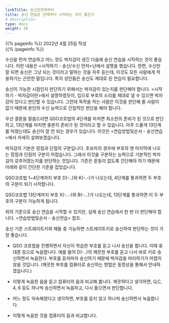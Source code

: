 ```yaml
---
linkTitle: 송신은언제부터
title: 송신 연습은 언제부터 시작하는 것이 좋은가
# description: 
type: docs
weight: 30
---
```

{{% pageinfo %}}
2022년 4월 25일 작성<br>
{{% /pageinfo %}}

수신을 먼저 연습하고 어느 정도 박자감이 생긴 다음에 송신 연습을 시작하는 것이 좋습니다. 이런 내용은 <시작하기 - 송신/수신 먼저>난에서 설명을 했습니다. 한편, 수신만 잘 되면 송신은 그냥 되는 것이라고 말하는 것을 자주 듣는데, 이것도 모든 사람에게 적용하기는 곤란한 말입니다. 특히 성인들은 송신도 제대로 된 연습이 필요합니다.

송신이 가능한 시점인지 판단하기 위해서는 박자감이 있는지를 판단해야 합니다. <시작하기 - 박자감이란>에서 설명하였듯이, 입으로 부호의 소리를 제대로 낼 수 있으면 박자감이 있다고 판단할 수 있습니다. 그런데 독학을 하는 사람은 이것을 판단해 줄 사람이 없기 때문에 본인의 수신 능력으로 간접적인 판단을 해야 합니다.

우선 결론을 말씀드리면 QSO코흐법의 4단계를 마치면 최소한의 준비가 된 것으로 판단하고, 13단계를 마치면 충분히 준비가 된 것이라고 할 수 있습니다. 아주 드물게 13단계를 마쳤는데도 송신이 잘 안 되는 경우가 있습니다. 이것은 <연습방법및순서 - 송신연습>에서 자세히 살펴보겠습니다.

박자감의 기본은 장점과 단점의 구분입니다. 초보자의 경우에 부호의 맨 마지막에 나오는 장점과 단점의 구분이 어렵습니다. 그래서 이것을 구분하는 능력으로 기본적인 박자감이 갖추어졌는지를 판단하는 것입니다. 기준은 혼동이 없도록 간단해야 하기 때문에 아래와 같이 간단한 기준을 잡았습니다.

QSO코흐법 1~4단계까지 부호 D(-..)와 K(-.-)가 나오는데, 4단계를 통과하면 두 부호의 구분이 되기 시작합니다.

QSO코흐볍 13단계까지 부호 X(-..-)와 B(-...)가 나오는데, 13단계를 통과하면 이 두 부호의 구분이 가능하게 됩니다.

위의 기준으로 송신 연습을 시작할 수 있지만, 실제 송신 연습에서 한 번 더 판단해야 합니다. <연습방법및순서 - 송신연습> 참조.




송신 기준
스트레이트키와 패들 중 가능하면 스트레이트키로 송신하여 판단하는 것이 가장 좋습니다.

- QSO 코흐법을 진행하면서 자신이 학습한 부호를 듣고 나서 송신을 합니다. 이때 휴대폰 등으로 녹음합니다. 예를 들어 D(-..)의 깨끗한 부호를 듣고 나서 바로 키로 송신하면서 녹음한다. 부호를 듣자마자 송신하기 때문에 박자감을 따라하기가 어렵지 않을 것입니다. (깨끗한 부호를 컴퓨터로 송신하는 방법은 동영상을 통해서 안내하겠습니다.)

- 이렇게 녹음한 음을 듣고 컴퓨터의 음과 비교해 봅니다. 깨끗하다고 생각하면, Q,C, 4, 6 등도 하나씩 송신하면서 녹음하고, 다시 들으면서 판단합니다.

- 어느 정도 익숙해졌다고 생각하면, 부호를 듣지 않고 하나씩 송신하면서 녹음합니다.

- 이렇게 녹음한 것을 컴퓨터의 음과 비교합니다.
